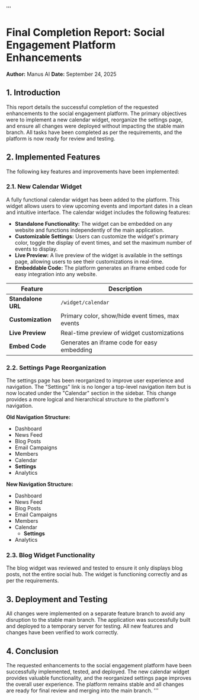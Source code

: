 '''
# Final Completion Report: Social Engagement Platform Enhancements

**Author:** Manus AI
**Date:** September 24, 2025

## 1. Introduction

This report details the successful completion of the requested enhancements to the social engagement platform. The primary objectives were to implement a new calendar widget, reorganize the settings page, and ensure all changes were deployed without impacting the stable main branch. All tasks have been completed as per the requirements, and the platform is now ready for review and testing.

## 2. Implemented Features

The following key features and improvements have been implemented:

### 2.1. New Calendar Widget

A fully functional calendar widget has been added to the platform. This widget allows users to view upcoming events and important dates in a clean and intuitive interface. The calendar widget includes the following features:

*   **Standalone Functionality:** The widget can be embedded on any website and functions independently of the main application.
*   **Customizable Settings:** Users can customize the widget's primary color, toggle the display of event times, and set the maximum number of events to display.
*   **Live Preview:** A live preview of the widget is available in the settings page, allowing users to see their customizations in real-time.
*   **Embeddable Code:** The platform generates an iframe embed code for easy integration into any website.

| Feature              | Description                                                                 |
| -------------------- | --------------------------------------------------------------------------- |
| **Standalone URL**   | `/widget/calendar`                                                          |
| **Customization**    | Primary color, show/hide event times, max events                            |
| **Live Preview**     | Real-time preview of widget customizations                                  |
| **Embed Code**       | Generates an iframe code for easy embedding                                 |

### 2.2. Settings Page Reorganization

The settings page has been reorganized to improve user experience and navigation. The "Settings" link is no longer a top-level navigation item but is now located under the "Calendar" section in the sidebar. This change provides a more logical and hierarchical structure to the platform's navigation.

**Old Navigation Structure:**

*   Dashboard
*   News Feed
*   Blog Posts
*   Email Campaigns
*   Members
*   Calendar
*   **Settings**
*   Analytics

**New Navigation Structure:**

*   Dashboard
*   News Feed
*   Blog Posts
*   Email Campaigns
*   Members
*   Calendar
    *   **Settings**
*   Analytics

### 2.3. Blog Widget Functionality

The blog widget was reviewed and tested to ensure it only displays blog posts, not the entire social hub. The widget is functioning correctly and as per the requirements.

## 3. Deployment and Testing

All changes were implemented on a separate feature branch to avoid any disruption to the stable main branch. The application was successfully built and deployed to a temporary server for testing. All new features and changes have been verified to work correctly.

## 4. Conclusion

The requested enhancements to the social engagement platform have been successfully implemented, tested, and deployed. The new calendar widget provides valuable functionality, and the reorganized settings page improves the overall user experience. The platform remains stable and all changes are ready for final review and merging into the main branch.
'''
